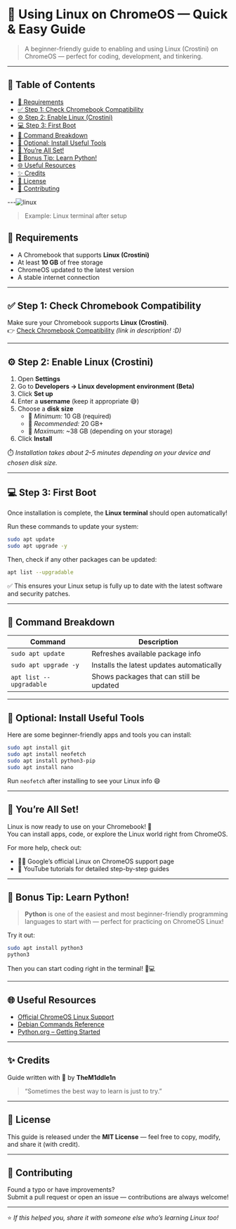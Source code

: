 # 🐧 Using Linux on ChromeOS — Quick & Easy Guide

> A beginner-friendly guide to enabling and using Linux (Crostini) on ChromeOS — perfect for coding, development, and tinkering.

---

## 🧭 Table of Contents
- [🧰 Requirements](#-requirements)
- [✅ Step 1: Check Chromebook Compatibility](#-step-1-check-chromebook-compatibility)
- [⚙️ Step 2: Enable Linux (Crostini)](#️-step-2-enable-linux-crostini)
- [💻 Step 3: First Boot](#-step-3-first-boot)
- [🧩 Command Breakdown](#-command-breakdown)
- [🔧 Optional: Install Useful Tools](#-optional-install-useful-tools)
- [🎉 You’re All Set!](#-youre-all-set)
- [🐍 Bonus Tip: Learn Python!](#-bonus-tip-learn-python)
- [🌐 Useful Resources](#-useful-resources)
- [✨ Credits](#-credits)
- [📄 License](#-license)
- [🤝 Contributing](#-contributing)

---![linux](https://github.com/user-attachments/assets/f81ffc9d-4725-4bdb-8b38-24a4274cffc7)
> Example: Linux terminal after setup


## 🧰 Requirements
- A Chromebook that supports **Linux (Crostini)**
- At least **10 GB** of free storage
- ChromeOS updated to the latest version
- A stable internet connection

---

## ✅ Step 1: Check Chromebook Compatibility  
Make sure your Chromebook supports **Linux (Crostini)**.  
👉 [Check Chromebook Compatibility](#) *(link in description! :D)*  

---

## ⚙️ Step 2: Enable Linux (Crostini)

1. Open **Settings**  
2. Go to **Developers → Linux development environment (Beta)**  
3. Click **Set up**  
4. Enter a **username** (keep it appropriate 😅)  
5. Choose a **disk size**  
   - 💾 *Minimum:* 10 GB (required)  
   - 💾 *Recommended:* 20 GB+  
   - 💾 *Maximum:* ~38 GB (depending on your storage)  
6. Click **Install**

⏱️ *Installation takes about 2–5 minutes depending on your device and chosen disk size.*

---

## 💻 Step 3: First Boot  

Once installation is complete, the **Linux terminal** should open automatically!  

Run these commands to update your system:  

```bash
sudo apt update
sudo apt upgrade -y
```

Then, check if any other packages can be updated:  

```bash
apt list --upgradable
```

✅ This ensures your Linux setup is fully up to date with the latest software and security patches.

---

## 🧩 Command Breakdown

| Command | Description |
|----------|-------------|
| `sudo apt update` | Refreshes available package info |
| `sudo apt upgrade -y` | Installs the latest updates automatically |
| `apt list --upgradable` | Shows packages that can still be updated |

---

## 🔧 Optional: Install Useful Tools

Here are some beginner-friendly apps and tools you can install:

```bash
sudo apt install git
sudo apt install neofetch
sudo apt install python3-pip
sudo apt install nano
```

Run `neofetch` after installing to see your Linux info 😄  

---

## 🎉 You’re All Set!  

Linux is now ready to use on your Chromebook! 🚀  
You can install apps, code, or explore the Linux world right from ChromeOS.  

For more help, check out:
- 🧑‍💻 Google’s official Linux on ChromeOS support page  
- 🎥 YouTube tutorials for detailed step-by-step guides  

---

## 🐍 Bonus Tip: Learn Python!  

> **Python** is one of the easiest and most beginner-friendly programming languages to start with — perfect for practicing on ChromeOS Linux!  

Try it out:
```bash
sudo apt install python3
python3
```

Then you can start coding right in the terminal! 🧠💻  

---

## 🌐 Useful Resources
- [Official ChromeOS Linux Support](https://support.google.com/chromebook/answer/9145439)
- [Debian Commands Reference](https://wiki.debian.org/Apt)
- [Python.org – Getting Started](https://www.python.org/about/gettingstarted/)

---

## ✨ Credits  

Guide written with 💚 by **TheM1ddle1n**  
> “Sometimes the best way to learn is just to try.”  

---

## 📄 License
This guide is released under the **MIT License** — feel free to copy, modify, and share it (with credit).  

---

## 🤝 Contributing
Found a typo or have improvements?  
Submit a pull request or open an issue — contributions are always welcome!  

---

⭐ *If this helped you, share it with someone else who’s learning Linux too!*  
